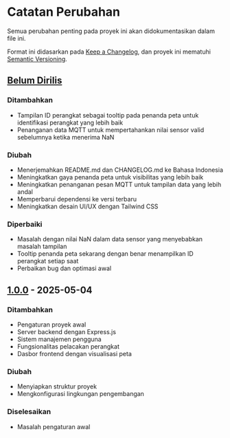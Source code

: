 # Catatan Perubahan

Semua perubahan penting pada proyek ini akan didokumentasikan dalam file ini.

Format ini didasarkan pada [Keep a Changelog](https://keepachangelog.com/en/1.0.0/),
dan proyek ini mematuhi [Semantic Versioning](https://semver.org/spec/v2.0.0.html).

## [Belum Dirilis]

### Ditambahkan

- Tampilan ID perangkat sebagai tooltip pada penanda peta untuk identifikasi perangkat yang lebih baik
- Penanganan data MQTT untuk mempertahankan nilai sensor valid sebelumnya ketika menerima NaN

### Diubah

- Menerjemahkan README.md dan CHANGELOG.md ke Bahasa Indonesia
- Meningkatkan gaya penanda peta untuk visibilitas yang lebih baik
- Meningkatkan penanganan pesan MQTT untuk tampilan data yang lebih andal
- Memperbarui dependensi ke versi terbaru
- Meningkatkan desain UI/UX dengan Tailwind CSS

### Diperbaiki

- Masalah dengan nilai NaN dalam data sensor yang menyebabkan masalah tampilan
- Tooltip penanda peta sekarang dengan benar menampilkan ID perangkat setiap saat
- Perbaikan bug dan optimasi awal

## [1.0.0] - 2025-05-04

### Ditambahkan

- Pengaturan proyek awal
- Server backend dengan Express.js
- Sistem manajemen pengguna
- Fungsionalitas pelacakan perangkat
- Dasbor frontend dengan visualisasi peta

### Diubah

- Menyiapkan struktur proyek
- Mengkonfigurasi lingkungan pengembangan

### Diselesaikan

- Masalah pengaturan awal

[Belum Dirilis]: https://github.com/duwiarsana/iot-locator-data/compare/v1.0.0...HEAD
[1.0.0]: https://github.com/duwiarsana/iot-locator-data/releases/tag/v1.0.0
